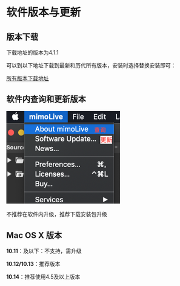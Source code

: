 # 软件版本与更新

## 版本下载

下载地址的版本为4.1.1

可以到以下地址下载到最新和历代所有版本，安装时选择替换安装即可：

[所有版本下载地址](https://boinx.com/connect/mimolive/versionhistory)

## 软件内查询和更新版本

<img src="../img/softwareUpdate/softwareUpdate1.png" width="300" />

不推荐在软件内升级，推荐下载安装包升级

## Mac OS X 版本

**10.11**：及以下：不支持，需升级

**10.12/10.13**：推荐版本

**10.14**：推荐使用4.5及以上版本